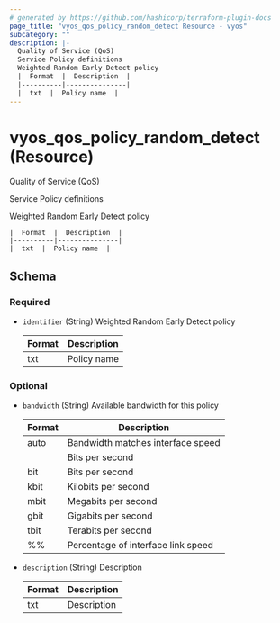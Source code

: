 ```yaml
---
# generated by https://github.com/hashicorp/terraform-plugin-docs
page_title: "vyos_qos_policy_random_detect Resource - vyos"
subcategory: ""
description: |-
  Quality of Service (QoS)
  Service Policy definitions
  Weighted Random Early Detect policy
  |  Format  |  Description  |
  |----------|---------------|
  |  txt  |  Policy name  |
---
```


# vyos_qos_policy_random_detect (Resource)

Quality of Service (QoS)

Service Policy definitions

Weighted Random Early Detect policy

    |  Format  |  Description  |
    |----------|---------------|
    |  txt  |  Policy name  |



<!-- schema generated by tfplugindocs -->
## Schema

### Required

- `identifier` (String) Weighted Random Early Detect policy

    |  Format  |  Description  |
    |----------|---------------|
    |  txt  |  Policy name  |

### Optional

- `bandwidth` (String) Available bandwidth for this policy

    |  Format  |  Description  |
    |----------|---------------|
    |  auto  |  Bandwidth matches interface speed  |
    |  <number>  |  Bits per second  |
    |  <number>bit  |  Bits per second  |
    |  <number>kbit  |  Kilobits per second  |
    |  <number>mbit  |  Megabits per second  |
    |  <number>gbit  |  Gigabits per second  |
    |  <number>tbit  |  Terabits per second  |
    |  <number>%%  |  Percentage of interface link speed  |
- `description` (String) Description

    |  Format  |  Description  |
    |----------|---------------|
    |  txt  |  Description  |
